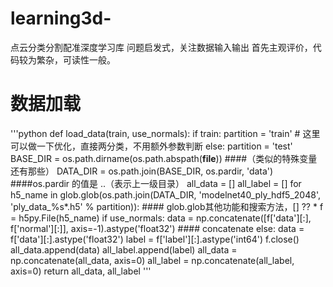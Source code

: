# learning3d-
点云分类分割配准深度学习库
问题启发式，关注数据输入输出
首先主观评价，代码较为繁杂，可读性一般。
# 数据加载
'''python
def load_data(train, use_normals):
    if train: partition = 'train' # 这里可以做一下优化，直接两分类，不用额外参数判断
    else: partition = 'test'
    BASE_DIR = os.path.dirname(os.path.abspath(__file__)) ####（类似的特殊变量还有那些）
    DATA_DIR = os.path.join(BASE_DIR, os.pardir, 'data')  ####os.pardir 的值是 ..（表示上一级目录）
    all_data = []
    all_label = []
    for h5_name in glob.glob(os.path.join(DATA_DIR, 'modelnet40_ply_hdf5_2048', 'ply_data_%s*.h5' % partition)): #### glob.glob其他功能和搜索方法，[] ?? *
       f = h5py.File(h5_name)
       if use_normals: data = np.concatenate([f['data'][:], f['normal'][:]], axis=-1).astype('float32') #### concatenate
       else: data = f['data'][:].astype('float32')
       label = f['label'][:].astype('int64')
       f.close()
       all_data.append(data)
       all_label.append(label)
    all_data = np.concatenate(all_data, axis=0)
    all_label = np.concatenate(all_label, axis=0)
    return all_data, all_label
'''
